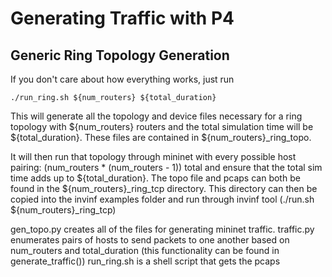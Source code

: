 # Generating Traffic with P4

## Generic Ring Topology Generation

If you don't care about how everything works, just run 
```
./run_ring.sh ${num_routers} ${total_duration}
```
This will generate all the topology and device files necessary for a ring topology with ${num_routers} routers and the total simulation time will be ${total_duration}. These files are contained in ${num_routers}_ring_topo.

It will then run that topology through mininet with every possible host pairing: (num_routers * (num_routers - 1)) total and ensure that the total sim time adds up to ${total_duration}. The topo file and pcaps can both be found in the ${num_routers}_ring_tcp directory. This directory can then be copied into the invinf examples folder and run through invinf tool (./run.sh ${num_routers}_ring_tcp)


gen_topo.py creates all of the files for generating mininet traffic.
traffic.py enumerates pairs of hosts to send packets to one another based on num_routers and total_duration (this functionality can be found in generate_traffic())
run_ring.sh is a shell script that gets the pcaps


